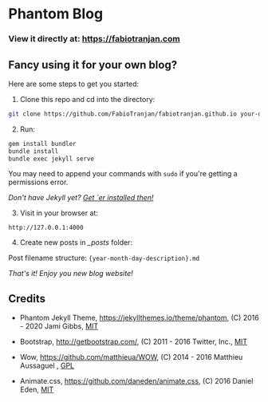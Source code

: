 # Phantom Blog

### View it directly at: https://fabiotranjan.com

## Fancy using it for your own blog?

Here are some steps to get you started:

1. Clone this repo and cd into the directory:

  ```bash
  git clone https://github.com/FabioTranjan/fabiotranjan.github.io your-dir-name && cd your-dir-name
  ```

2. Run:

  ```bash
  gem install bundler
  bundle install
  bundle exec jekyll serve
  ```

  You may need to append your commands with `sudo` if you're getting a permissions error.

  _Don't have Jekyll yet? [Get `er installed then!](http://jekyllrb.com/docs/installation/)_

3. Visit in your browser at:

  `http://127.0.0.1:4000`

4. Create new posts in *_posts* folder:

  Post filename structure: `{year-month-day-description}.md`

  _That's it! Enjoy you new blog website!_

## Credits

* Phantom Jekyll Theme, https://jekyllthemes.io/theme/phantom, (C) 2016 - 2020 Jami Gibbs, [MIT](https://github.com/jamigibbs/phantom)

* Bootstrap, http://getbootstrap.com/, (C) 2011 - 2016 Twitter, Inc., [MIT](https://github.com/twbs/bootstrap/blob/master/LICENSE)

* Wow, https://github.com/matthieua/WOW, (C) 2014 - 2016 Matthieu Aussaguel
, [GPL](https://github.com/matthieua/WOW#open-source-license)

* Animate.css, https://github.com/daneden/animate.css, (C) 2016 Daniel Eden, [MIT](https://github.com/daneden/animate.css/blob/master/LICENSE)
